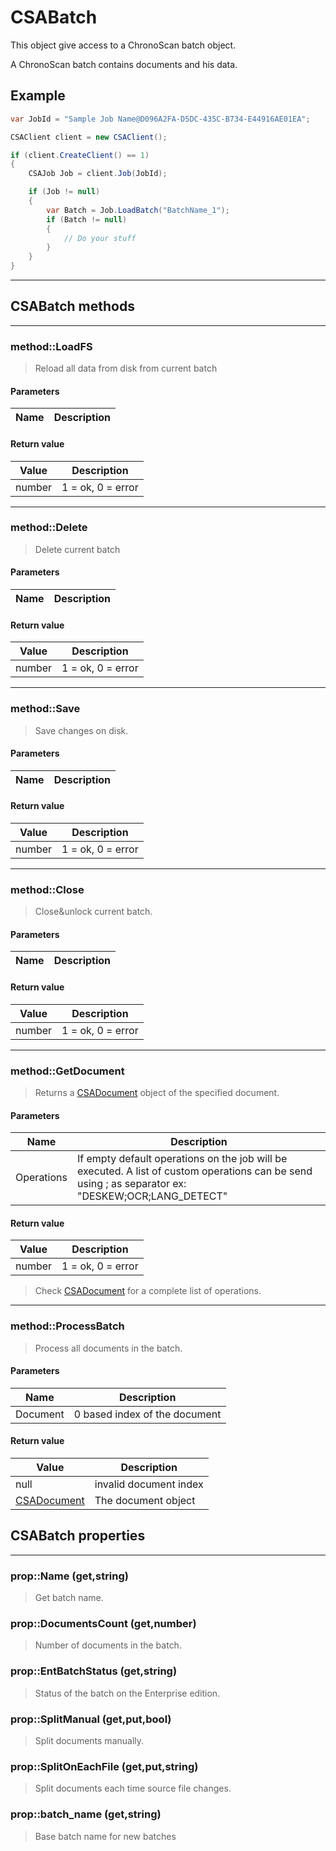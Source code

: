 # CSABatch

This object give access to a ChronoScan batch object.

A ChronoScan batch contains documents and his data.

## Example
```cs
var JobId = "Sample Job Name@D096A2FA-D5DC-435C-B734-E44916AE01EA";

CSAClient client = new CSAClient();

if (client.CreateClient() == 1)
{
	CSAJob Job = client.Job(JobId);

	if (Job != null)
	{
		var Batch = Job.LoadBatch("BatchName_1");
		if (Batch != null)
		{
			// Do your stuff
		}
	}
}
```
---
## CSABatch methods
---
### method::LoadFS
>Reload all data from disk from current batch
#### Parameters
| Name				| Description		|
|-------------------|-------------------|
#### Return value
| Value				| Description		|
|-------------------|-------------------|
|number|1 = ok, 0 = error|

---
### method::Delete
>Delete current batch
#### Parameters
| Name				| Description		|
|-------------------|-------------------|
#### Return value
| Value				| Description		|
|-------------------|-------------------|
|number|1 = ok, 0 = error|

---
### method::Save
>Save changes on disk.
#### Parameters
| Name				| Description		|
|-------------------|-------------------|
#### Return value
| Value				| Description		|
|-------------------|-------------------|
|number|1 = ok, 0 = error|

---
### method::Close
>Close&unlock current batch.
#### Parameters
| Name				| Description		|
|-------------------|-------------------|
#### Return value
| Value				| Description		|
|-------------------|-------------------|
|number|1 = ok, 0 = error|

---
### method::GetDocument
>Returns a [CSADocument](./objects/CSADocument) object of the specified document.
#### Parameters
| Name				| Description		|
|-------------------|-------------------|
|Operations|If empty default operations on the job will be executed. A list of custom operations can be send using ; as separator ex: "DESKEW;OCR;LANG_DETECT"|
#### Return value
| Value				| Description		|
|-------------------|-------------------|
|number|1 = ok, 0 = error|

>Check [CSADocument](./objects/CSADocument) for a complete list of operations.

---
### method::ProcessBatch
>Process all documents in the batch.
#### Parameters
| Name				| Description		|
|-------------------|-------------------|
|Document			|0 based index of the document|
#### Return value
| Value				| Description		|
|-------------------|-------------------|
|null|invalid document index|
|[CSADocument](./objects/CSADocument)|The document object|


## CSABatch properties
---
### prop::Name (get,string)
>Get batch name.
### prop::DocumentsCount (get,number)
>Number of documents in the batch.
### prop::EntBatchStatus (get,string)
>Status of the batch on the Enterprise edition.
### prop::SplitManual (get,put,bool)
>Split documents manually.
### prop::SplitOnEachFile (get,put,string)
>Split documents each time source file changes.
### prop::batch_name (get,string)
>Base batch name for new batches
